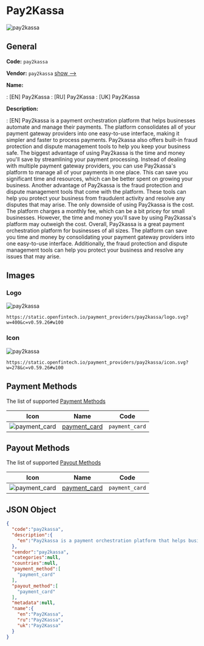 
# Pay2Kassa 
![pay2kassa](https://static.openfintech.io/payment_providers/pay2kassa/logo.svg?w=400&c=v0.59.26#w100)  

## General 
 
**Code:** `pay2kassa` 
 
**Vendor:** `pay2kassa` [show -->](/vendors/pay2kassa/) 
 
**Name:** 
 
:	[EN] Pay2Kassa 
:	[RU] Pay2Kassa 
:	[UK] Pay2Kassa 
 
**Description:** 
 
: [EN] Pay2kassa is a payment orchestration platform that helps businesses automate and manage their payments. The platform consolidates all of your payment gateway providers into one easy-to-use interface, making it simpler and faster to process payments. Pay2kassa also offers built-in fraud protection and dispute management tools to help you keep your business safe. The biggest advantage of using Pay2kassa is the time and money you'll save by streamlining your payment processing. Instead of dealing with multiple payment gateway providers, you can use Pay2kassa's platform to manage all of your payments in one place. This can save you significant time and resources, which can be better spent on growing your business. Another advantage of Pay2kassa is the fraud protection and dispute management tools that come with the platform. These tools can help you protect your business from fraudulent activity and resolve any disputes that may arise. The only downside of using Pay2kassa is the cost. The platform charges a monthly fee, which can be a bit pricey for small businesses. However, the time and money you'll save by using Pay2kassa's platform may outweigh the cost. Overall, Pay2kassa is a great payment orchestration platform for businesses of all sizes. The platform can save you time and money by consolidating your payment gateway providers into one easy-to-use interface. Additionally, the fraud protection and dispute management tools can help you protect your business and resolve any issues that may arise. 
 

## Images 

### Logo 
 
![pay2kassa](https://static.openfintech.io/payment_providers/pay2kassa/logo.svg?w=400&c=v0.59.26#w100)  

```
https://static.openfintech.io/payment_providers/pay2kassa/logo.svg?w=400&c=v0.59.26#w100
```  

### Icon 
 
![pay2kassa](https://static.openfintech.io/payment_providers/pay2kassa/icon.svg?w=278&c=v0.59.26#w100)  

```
https://static.openfintech.io/payment_providers/pay2kassa/icon.svg?w=278&c=v0.59.26#w100
```  

## Payment Methods 
 
The list of supported [Payment Methods](/payment-methods/) 

|Icon|Name|Code| 
|:---:|:---:|:---:| 
|![payment_card](https://static.openfintech.io/payment_methods/payment_card/icon.svg?w=278&c=v0.59.26#w100) |[payment_card](/payment-methods/payment_card/)|`payment_card`| 
 

## Payout Methods 
 
The list of supported [Payout Methods](/payout-methods/) 

|Icon|Name|Code| 
|:---:|:---:|:---:| 
|![payment_card](https://static.openfintech.io/payout_methods/payment_card/icon.svg?w=278&c=v0.59.26#w40) |[payment_card](payout-methodspayment_card/)|`payment_card`| 
 

## JSON Object 

```json
{
  "code":"pay2kassa",
  "description":{
    "en":"Pay2kassa is a payment orchestration platform that helps businesses automate and manage their payments. The platform consolidates all of your payment gateway providers into one easy-to-use interface, making it simpler and faster to process payments. Pay2kassa also offers built-in fraud protection and dispute management tools to help you keep your business safe. The biggest advantage of using Pay2kassa is the time and money you'll save by streamlining your payment processing. Instead of dealing with multiple payment gateway providers, you can use Pay2kassa's platform to manage all of your payments in one place. This can save you significant time and resources, which can be better spent on growing your business. Another advantage of Pay2kassa is the fraud protection and dispute management tools that come with the platform. These tools can help you protect your business from fraudulent activity and resolve any disputes that may arise. The only downside of using Pay2kassa is the cost. The platform charges a monthly fee, which can be a bit pricey for small businesses. However, the time and money you'll save by using Pay2kassa's platform may outweigh the cost. Overall, Pay2kassa is a great payment orchestration platform for businesses of all sizes. The platform can save you time and money by consolidating your payment gateway providers into one easy-to-use interface. Additionally, the fraud protection and dispute management tools can help you protect your business and resolve any issues that may arise."
  },
  "vendor":"pay2kassa",
  "categories":null,
  "countries":null,
  "payment_method":[
    "payment_card"
  ],
  "payout_method":[
    "payment_card"
  ],
  "metadata":null,
  "name":{
    "en":"Pay2Kassa",
    "ru":"Pay2Kassa",
    "uk":"Pay2Kassa"
  }
}
```  
